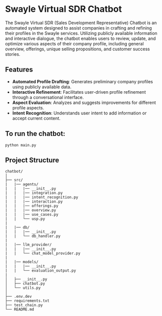 # Swayle Virtual SDR Chatbot

The Swayle Virtual SDR (Sales Development Representative) Chatbot is an automated system designed to assist companies in crafting and refining their profiles in the Swayle services. Utilizing publicly available information and interactive dialogue, the chatbot enables users to review, update, and optimize various aspects of their company profile, including general overview, offerings, unique selling propositions, and customer success stories.

## Features

- **Automated Profile Drafting**: Generates preliminary company profiles using publicly available data.
- **Interactive Refinement**: Facilitates user-driven profile refinement through a conversational interface.
- **Aspect Evaluation**: Analyzes and suggests improvements for different profile aspects.
- **Intent Recognition**: Understands user intent to add information or accept current content.

## To run the chatbot:

```
python main.py
```

## Project Structure
```
chatbot/
│
├── src/
|   |── agents/
|   |   |── __init__.py
|   |   |── integration.py
|   |   |── intent_recognition.py
|   |   |── interaction.py
|   |   |── offerings.py
|   |   |── overview.py
|   |   |── use_cases.py
|   |   └── usp.py
|   
|   |── db/
|   |   |── __init__.py
|   |   └── db_handler.py
|
|   |── llm_provider/
|   |   |── __init__.py
|   |   └── chat_model_provider.py
|
|   |── models/
|   |   |── __init__.py
|   |   └── evaluation_output.py
|
│   ├── __init__.py
│   ├── chatbot.py
│   └── utils.py
│
├── .env.dev
├── requirements.txt
├── test_chain.py
└── README.md
```

